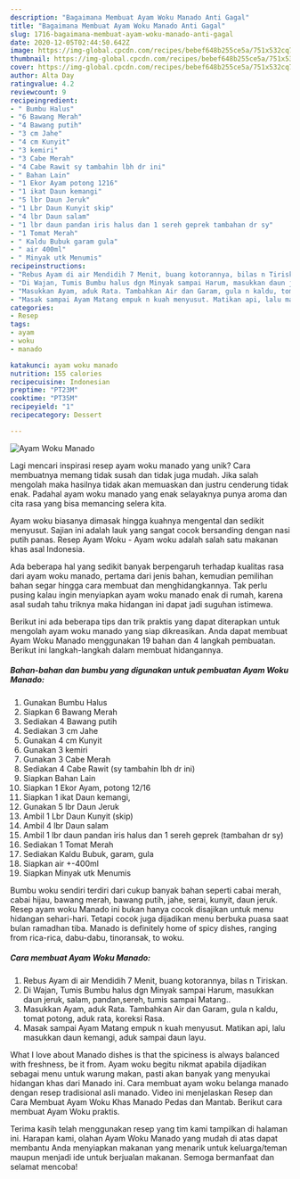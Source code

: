 ```yaml
---
description: "Bagaimana Membuat Ayam Woku Manado Anti Gagal"
title: "Bagaimana Membuat Ayam Woku Manado Anti Gagal"
slug: 1716-bagaimana-membuat-ayam-woku-manado-anti-gagal
date: 2020-12-05T02:44:50.642Z
image: https://img-global.cpcdn.com/recipes/bebef648b255ce5a/751x532cq70/ayam-woku-manado-foto-resep-utama.jpg
thumbnail: https://img-global.cpcdn.com/recipes/bebef648b255ce5a/751x532cq70/ayam-woku-manado-foto-resep-utama.jpg
cover: https://img-global.cpcdn.com/recipes/bebef648b255ce5a/751x532cq70/ayam-woku-manado-foto-resep-utama.jpg
author: Alta Day
ratingvalue: 4.2
reviewcount: 9
recipeingredient:
- " Bumbu Halus"
- "6 Bawang Merah"
- "4 Bawang putih"
- "3 cm Jahe"
- "4 cm Kunyit"
- "3 kemiri"
- "3 Cabe Merah"
- "4 Cabe Rawit sy tambahin lbh dr ini"
- " Bahan Lain"
- "1 Ekor Ayam potong 1216"
- "1 ikat Daun kemangi"
- "5 lbr Daun Jeruk"
- "1 Lbr Daun Kunyit skip"
- "4 lbr Daun salam"
- "1 lbr daun pandan iris halus dan 1 sereh geprek tambahan dr sy"
- "1 Tomat Merah"
- " Kaldu Bubuk garam gula"
- " air 400ml"
- " Minyak utk Menumis"
recipeinstructions:
- "Rebus Ayam di air Mendidih 7 Menit, buang kotorannya, bilas n Tiriskan."
- "Di Wajan, Tumis Bumbu halus dgn Minyak sampai Harum, masukkan daun jeruk, salam, pandan,sereh, tumis sampai Matang.."
- "Masukkan Ayam, aduk Rata. Tambahkan Air dan Garam, gula n kaldu, tomat potong, aduk rata, koreksi Rasa."
- "Masak sampai Ayam Matang empuk n kuah menyusut. Matikan api, lalu masukkan daun kemangi, aduk sampai daun layu."
categories:
- Resep
tags:
- ayam
- woku
- manado

katakunci: ayam woku manado 
nutrition: 155 calories
recipecuisine: Indonesian
preptime: "PT23M"
cooktime: "PT35M"
recipeyield: "1"
recipecategory: Dessert

---
```



![Ayam Woku Manado](https://img-global.cpcdn.com/recipes/bebef648b255ce5a/751x532cq70/ayam-woku-manado-foto-resep-utama.jpg)

Lagi mencari inspirasi resep ayam woku manado yang unik? Cara membuatnya memang tidak susah dan tidak juga mudah. Jika salah mengolah maka hasilnya tidak akan memuaskan dan justru cenderung tidak enak. Padahal ayam woku manado yang enak selayaknya punya aroma dan cita rasa yang bisa memancing selera kita.

Ayam woku biasanya dimasak hingga kuahnya mengental dan sedikit menyusut. Sajian ini adalah lauk yang sangat cocok bersanding dengan nasi putih panas. Resep Ayam Woku - Ayam woku adalah salah satu makanan khas asal Indonesia.

Ada beberapa hal yang sedikit banyak berpengaruh terhadap kualitas rasa dari ayam woku manado, pertama dari jenis bahan, kemudian pemilihan bahan segar hingga cara membuat dan menghidangkannya. Tak perlu pusing kalau ingin menyiapkan ayam woku manado enak di rumah, karena asal sudah tahu triknya maka hidangan ini dapat jadi suguhan istimewa.


Berikut ini ada beberapa tips dan trik praktis yang dapat diterapkan untuk mengolah ayam woku manado yang siap dikreasikan. Anda dapat membuat Ayam Woku Manado menggunakan 19 bahan dan 4 langkah pembuatan. Berikut ini langkah-langkah dalam membuat hidangannya.

<!--inarticleads1-->

##### Bahan-bahan dan bumbu yang digunakan untuk pembuatan Ayam Woku Manado:

1. Gunakan  Bumbu Halus
1. Siapkan 6 Bawang Merah
1. Sediakan 4 Bawang putih
1. Sediakan 3 cm Jahe
1. Gunakan 4 cm Kunyit
1. Gunakan 3 kemiri
1. Gunakan 3 Cabe Merah
1. Sediakan 4 Cabe Rawit (sy tambahin lbh dr ini)
1. Siapkan  Bahan Lain
1. Siapkan 1 Ekor Ayam, potong 12/16
1. Siapkan 1 ikat Daun kemangi,
1. Gunakan 5 lbr Daun Jeruk
1. Ambil 1 Lbr Daun Kunyit (skip)
1. Ambil 4 lbr Daun salam
1. Ambil 1 lbr daun pandan iris halus dan 1 sereh geprek (tambahan dr sy)
1. Sediakan 1 Tomat Merah
1. Sediakan  Kaldu Bubuk, garam, gula
1. Siapkan  air +-400ml
1. Siapkan  Minyak utk Menumis


Bumbu woku sendiri terdiri dari cukup banyak bahan seperti cabai merah, cabai hijau, bawang merah, bawang putih, jahe, serai, kunyit, daun jeruk. Resep ayam woku Manado ini bukan hanya cocok disajikan untuk menu hidangan sehari-hari. Tetapi cocok juga dijadikan menu berbuka puasa saat bulan ramadhan tiba. Manado is definitely home of spicy dishes, ranging from rica-rica, dabu-dabu, tinoransak, to woku. 

<!--inarticleads2-->

##### Cara membuat Ayam Woku Manado:

1. Rebus Ayam di air Mendidih 7 Menit, buang kotorannya, bilas n Tiriskan.
1. Di Wajan, Tumis Bumbu halus dgn Minyak sampai Harum, masukkan daun jeruk, salam, pandan,sereh, tumis sampai Matang..
1. Masukkan Ayam, aduk Rata. Tambahkan Air dan Garam, gula n kaldu, tomat potong, aduk rata, koreksi Rasa.
1. Masak sampai Ayam Matang empuk n kuah menyusut. Matikan api, lalu masukkan daun kemangi, aduk sampai daun layu.


What I love about Manado dishes is that the spiciness is always balanced with freshness, be it from. Ayam woku begitu nikmat apabila dijadikan sebagai menu untuk warung makan, pasti akan banyak yang menyukai hidangan khas dari Manado ini. Cara membuat ayam woku belanga manado dengan resep tradisional asli manado. Video ini menjelaskan Resep dan Cara Membuat Ayam Woku Khas Manado Pedas dan Mantab. Berikut cara membuat Ayam Woku praktis. 

Terima kasih telah menggunakan resep yang tim kami tampilkan di halaman ini. Harapan kami, olahan Ayam Woku Manado yang mudah di atas dapat membantu Anda menyiapkan makanan yang menarik untuk keluarga/teman maupun menjadi ide untuk berjualan makanan. Semoga bermanfaat dan selamat mencoba!
